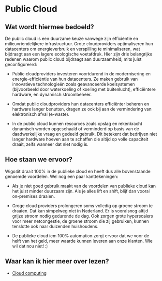 # Public Cloud

## Wat wordt hiermee bedoeld?
De public cloud is een duurzame keuze vanwege zijn efficiëntie en milieuvriendelijkere infrastructuur. Grote cloudproviders optimaliseren hun datacenters om energieverbruik en verspilling te minimaliseren, wat bijdraagt aan een lagere ecologische voetafdruk. Hier zijn drie belangrijke redenen waarom public cloud bijdraagt aan duurzaamheid, mits juist geconfigureerd:

- Public cloudproviders investeren voortdurend in de modernisering en energie-efficiëntie van hun datacenters. Ze maken gebruik van innovatieve technologieën zoals geavanceerde koelsystemen (bijvoorbeeld door waterkoeling of koeling met buitenlucht), efficiëntere hardware, en dynamisch stroombeheer.

- Omdat public cloudproviders hun datacenters efficiënter beheren en hardware langer benutten, dragen ze ook bij aan de vermindering van elektronisch afval (e-waste).

- In de public cloud kunnen resources zoals opslag en rekenkracht dynamisch worden opgeschaald of verminderd op basis van de daadwerkelijke vraag en gedeeld gebruik. Dit betekent dat bedrijven niet langer hardware hoeven aan te schaffen die altijd op volle capaciteit draait, zelfs wanneer dat niet nodig is.

## Hoe staan we ervoor?
Wigo4it draait 100% in de publieke cloud en heeft dus alle bovenstaande genoemde voordelen. Wel nog een paar kanttekeningen:

- Als je niet goed gebruik maakt van de voordelen van publieke cloud kan het juist minder duurzaam zijn. Als je alles lift en shift, blijf dan vooral on-premises draaien.

- Groge cloud providers prolongeren soms volledig op groene stroom te draaien. Dat kan simpelweg niet in Nederland. Er is vooralsnog altijd grijze stroom nodig gedurende de dag. Ook zorgen grote hyperscalers voor meer netcongestie, de groene stroom die zij gebruiken, kunnen tenslotte ook naar duizenden huishoudens.

- De publieke cloud icm 100% automation zorgt ervoor dat we voor de helft van het geld, meer waarde kunnen leveren aan onze klanten. Wie wil dat nou niet! :)

## Waar kan ik hier meer over lezen?
- [Cloud computing](https://nl.wikipedia.org/wiki/Cloudcomputing)